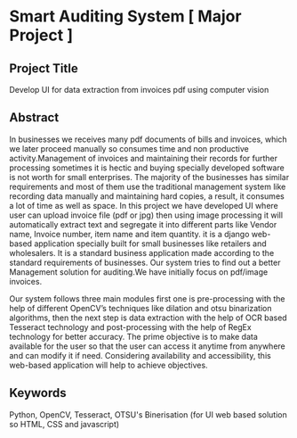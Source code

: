 # Smart Auditing System [ Major Project ]

## Project Title
Develop UI for data extraction from invoices pdf using computer vision

## Abstract
In businesses we receives many pdf documents of bills and invoices, which we later proceed manually so consumes time and non productive activity.Management of invoices and maintaining their records for further processing sometimes it is hectic and buying specially developed software is not worth for small enterprises. The majority of the businesses has similar requirements and most of them use the traditional management system like recording data manually and maintaining hard copies, a result, it consumes a lot of time as well as space.  In this project we have developed  UI where user can upload invoice file (pdf or jpg) then using image processing it will automatically extract text and segregate it into different parts like Vendor name, Invoice number, item name and item quantity. it is a django web-based application specially built for small businesses like retailers and wholesalers. It is a standard business application made according to the standard requirements of businesses. Our system tries to find out a better Management solution for auditing.We have initially focus on pdf/image invoices.


Our system follows three main modules first one is pre-processing with the help of different OpenCV’s techniques like dilation and otsu binarization algorithms, then the next step is data extraction with the help of OCR based Tesseract technology and post-processing with the help of RegEx technology for better accuracy. The prime objective is to make data available for the user so that the user can access it anytime from anywhere and can modify it if need. Considering availability and accessibility, this web-based application will help to achieve objectives.

## Keywords
Python, OpenCV, Tesseract, OTSU's Binerisation (for UI web based solution so HTML, CSS and javascript)






